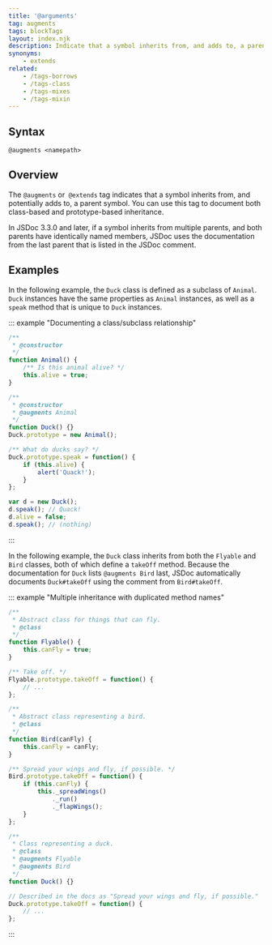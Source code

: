 ```yaml
---
title: '@arguments'
tag: augments
tags: blockTags
layout: index.njk
description: Indicate that a symbol inherits from, and adds to, a parent symbol.
synonyms:
    - extends
related:
    - /tags-borrows
    - /tags-class
    - /tags-mixes
    - /tags-mixin
---
```


## Syntax

`@augments <namepath>`


## Overview

The `@augments` or` @extends` tag indicates that a symbol inherits from, and potentially adds to, a
parent symbol. You can use this tag to document both class-based and prototype-based inheritance.

In JSDoc 3.3.0 and later, if a symbol inherits from multiple parents, and both parents have
identically named members, JSDoc uses the documentation from the last parent that is listed in the
JSDoc comment.


## Examples

In the following example, the `Duck` class is defined as a subclass of `Animal`. `Duck` instances
have the same properties as `Animal` instances, as well as a `speak` method that is unique to `Duck`
instances.

::: example "Documenting a class/subclass relationship"

```js
/**
 * @constructor
 */
function Animal() {
    /** Is this animal alive? */
    this.alive = true;
}

/**
 * @constructor
 * @augments Animal
 */
function Duck() {}
Duck.prototype = new Animal();

/** What do ducks say? */
Duck.prototype.speak = function() {
    if (this.alive) {
        alert('Quack!');
    }
};

var d = new Duck();
d.speak(); // Quack!
d.alive = false;
d.speak(); // (nothing)
```
:::

In the following example, the `Duck` class inherits from both the `Flyable` and `Bird` classes, both
of which define a `takeOff` method. Because the documentation for `Duck` lists `@augments Bird`
last, JSDoc automatically documents `Duck#takeOff` using the comment from `Bird#takeOff`.

::: example "Multiple inheritance with duplicated method names"

```js
/**
 * Abstract class for things that can fly.
 * @class
 */
function Flyable() {
    this.canFly = true;
}

/** Take off. */
Flyable.prototype.takeOff = function() {
    // ...
};

/**
 * Abstract class representing a bird.
 * @class
 */
function Bird(canFly) {
    this.canFly = canFly;
}

/** Spread your wings and fly, if possible. */
Bird.prototype.takeOff = function() {
    if (this.canFly) {
        this._spreadWings()
            ._run()
            ._flapWings();
    }
};

/**
 * Class representing a duck.
 * @class
 * @augments Flyable
 * @augments Bird
 */
function Duck() {}

// Described in the docs as "Spread your wings and fly, if possible."
Duck.prototype.takeOff = function() {
    // ...
};
```
:::
